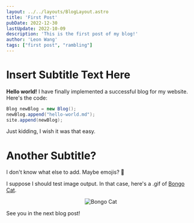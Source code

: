 ```yaml
---
layout: ../../layouts/BlogLayout.astro
title: 'First Post'
pubDate: 2022-12-30
lastUpdate: 2022-10-09
description: 'This is the first post of my blog!'
author: 'Leon Wang'
tags: ["first post", "rambling"]
---
```


# Insert Subtitle Text Here

**Hello world!** I have finally implemented a successful blog for my website. Here's the code:

```java
Blog newBlog = new Blog();
newBlog.append("hello-world.md");
site.append(newBlog);
```

Just kidding, I wish it was that easy.

# Another Subtitle?

I don't know what else to add. Maybe emojis? 🧐

I suppose I should test image output. In that case, here's a .gif of [Bongo Cat](https://bongo.cat/).

<div align="center">
    <img src="/assets/bongocat.gif" alt="Bongo Cat"/>
</div>

See you in the next blog post!

